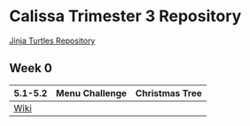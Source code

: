 # Calissa Trimester 3 Repository

[Jinja Turtles Repository](https://github.com/SlimeyTurtles/jinjaturtles)


## Week 0

| 5.1-5.2 | Menu Challenge | Christmas Tree | 
| --- | --- | --- |
| [Wiki](https://github.com/CalissaT/CalissaTri3Repo/wiki/5.1-and-5.2) |
